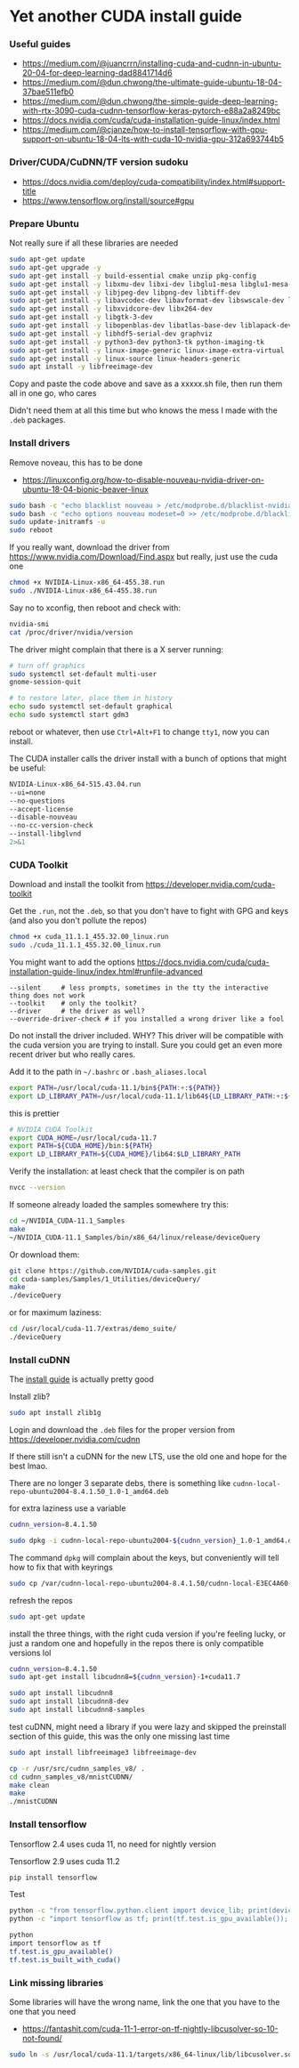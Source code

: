 # Yet another CUDA install guide

### Useful guides

* https://medium.com/@juancrrn/installing-cuda-and-cudnn-in-ubuntu-20-04-for-deep-learning-dad8841714d6
* https://medium.com/@dun.chwong/the-ultimate-guide-ubuntu-18-04-37bae511efb0
* https://medium.com/@dun.chwong/the-simple-guide-deep-learning-with-rtx-3090-cuda-cudnn-tensorflow-keras-pytorch-e88a2a8249bc
* https://docs.nvidia.com/cuda/cuda-installation-guide-linux/index.html
* https://medium.com/@cjanze/how-to-install-tensorflow-with-gpu-support-on-ubuntu-18-04-lts-with-cuda-10-nvidia-gpu-312a693744b5

### Driver/CUDA/CuDNN/TF version sudoku

* https://docs.nvidia.com/deploy/cuda-compatibility/index.html#support-title
* https://www.tensorflow.org/install/source#gpu

### Prepare Ubuntu

Not really sure if all these libraries are needed

```bash
sudo apt-get update
sudo apt-get upgrade -y
sudo apt-get install -y build-essential cmake unzip pkg-config
sudo apt-get install -y libxmu-dev libxi-dev libglu1-mesa libglu1-mesa-dev
sudo apt-get install -y libjpeg-dev libpng-dev libtiff-dev
sudo apt-get install -y libavcodec-dev libavformat-dev libswscale-dev libv4l-dev
sudo apt-get install -y libxvidcore-dev libx264-dev
sudo apt-get install -y libgtk-3-dev
sudo apt-get install -y libopenblas-dev libatlas-base-dev liblapack-dev gfortran
sudo apt-get install -y libhdf5-serial-dev graphviz
sudo apt-get install -y python3-dev python3-tk python-imaging-tk
sudo apt-get install -y linux-image-generic linux-image-extra-virtual
sudo apt-get install -y linux-source linux-headers-generic
sudo apt install -y libfreeimage-dev
```

Copy and paste the code above and save as a xxxxx.sh file, then run them all in one go, who cares

Didn't need them at all this time but who knows the mess I made with the `.deb` packages.

### Install drivers

Remove noveau, this has to be done

* https://linuxconfig.org/how-to-disable-nouveau-nvidia-driver-on-ubuntu-18-04-bionic-beaver-linux

```bash
sudo bash -c "echo blacklist nouveau > /etc/modprobe.d/blacklist-nvidia-nouveau.conf"
sudo bash -c "echo options nouveau modeset=0 >> /etc/modprobe.d/blacklist-nvidia-nouveau.conf"
sudo update-initramfs -u
sudo reboot
```

If you really want,
download the driver from
https://www.nvidia.com/Download/Find.aspx
but really, just use the cuda one

```bash
chmod +x NVIDIA-Linux-x86_64-455.38.run
sudo ./NVIDIA-Linux-x86_64-455.38.run
```

Say no to xconfig, then reboot and check with:

```bash
nvidia-smi
cat /proc/driver/nvidia/version
```

The driver might complain that there is a X server running:

```bash
# turn off graphics
sudo systemctl set-default multi-user
gnome-session-quit

# to restore later, place them in history
echo sudo systemctl set-default graphical
echo sudo systemctl start gdm3
```

reboot or whatever, then use `Ctrl+Alt+F1` to change `tty1`, now you can install.

The CUDA installer calls the driver install with a bunch of options that might be useful:

```bash
NVIDIA-Linux-x86_64-515.43.04.run
--ui=none
--no-questions
--accept-license
--disable-nouveau
--no-cc-version-check
--install-libglvnd
2>&1
```

### CUDA Toolkit

Download and install the toolkit from
https://developer.nvidia.com/cuda-toolkit

Get the `.run`, not the `.deb`,
so that you don't have to fight with GPG and keys
(and also you don't pollute the repos)

```bash
chmod +x cuda_11.1.1_455.32.00_linux.run
sudo ./cuda_11.1.1_455.32.00_linux.run
```

You might want to add the options
https://docs.nvidia.com/cuda/cuda-installation-guide-linux/index.html#runfile-advanced
```
--silent     # less prompts, sometimes in the tty the interactive thing does not work
--toolkit    # only the toolkit?
--driver     # the driver as well?
--override-driver-check # if you installed a wrong driver like a fool
```

Do not install the driver included.
WHY? This driver will be compatible with the cuda version you are trying to install.
Sure you could get an even more recent driver but who really cares.

Add it to the path in `~/.bashrc` or `.bash_aliases.local`

```bash
export PATH=/usr/local/cuda-11.1/bin${PATH:+:${PATH}}
export LD_LIBRARY_PATH=/usr/local/cuda-11.1/lib64${LD_LIBRARY_PATH:+:${LD_LIBRARY_PATH}}
```

this is prettier

```bash
# NVIDIA CUDA Toolkit
export CUDA_HOME=/usr/local/cuda-11.7
export PATH=${CUDA_HOME}/bin:${PATH}
export LD_LIBRARY_PATH=${CUDA_HOME}/lib64:$LD_LIBRARY_PATH
```

Verify the installation: at least check that the compiler is on path

```bash
nvcc --version
```

If someone already loaded the samples somewhere try this:

```bash
cd ~/NVIDIA_CUDA-11.1_Samples
make
~/NVIDIA_CUDA-11.1_Samples/bin/x86_64/linux/release/deviceQuery
```

Or download them:

```bash
git clone https://github.com/NVIDIA/cuda-samples.git
cd cuda-samples/Samples/1_Utilities/deviceQuery/
make
./deviceQuery
```

or for maximum laziness:

```bash
cd /usr/local/cuda-11.7/extras/demo_suite/
./deviceQuery 
```

### Install cuDNN

The
[install guide](https://docs.nvidia.com/deeplearning/cudnn/install-guide/index.html#installlinux-deb)
is actually pretty good

Install zlib?

```bash
sudo apt install zlib1g
```

Login and download the `.deb` files for the proper version from
https://developer.nvidia.com/cudnn

If there still isn't a cuDNN for the new LTS, use the old one and hope for the best lmao.

There are no longer 3 separate debs, there is something like
`cudnn-local-repo-ubuntu2004-8.4.1.50_1.0-1_amd64.deb `

for extra laziness use a variable

```bash
cudnn_version=8.4.1.50
```

```bash
sudo dpkg -i cudnn-local-repo-ubuntu2004-${cudnn_version}_1.0-1_amd64.deb 
```

The command `dpkg` will complain about the keys, but conveniently will tell how to fix that with keyrings

```bash
sudo cp /var/cudnn-local-repo-ubuntu2004-8.4.1.50/cudnn-local-E3EC4A60-keyring.gpg /usr/share/keyrings/
```

refresh the repos

```bash
sudo apt-get update
```

install the three things, with the right cuda version if you're feeling lucky,
or just a random one and hopefully in the repos there is only compatible versions lol

```bash
cudnn_version=8.4.1.50
sudo apt-get install libcudnn8=${cudnn_version}-1+cuda11.7

sudo apt install libcudnn8
sudo apt install libcudnn8-dev
sudo apt install libcudnn8-samples 
```

test cuDNN, might need a library if you were lazy and skipped the preinstall section of this guide,
this was the only one missing last time

```bash
sudo apt install libfreeimage3 libfreeimage-dev

cp -r /usr/src/cudnn_samples_v8/ .
cd cudnn_samples_v8/mnistCUDNN/
make clean
make
./mnistCUDNN 
```

<!-- ```bash -->
<!-- cuDNN Runtime Library for Ubuntu18.04 (Deb) -->
<!-- cuDNN Developer Library for Ubuntu18.04 (Deb) -->
<!-- cuDNN Code Samples and User Guide for Ubuntu18.04 (Deb) -->
<!-- ``` -->
<!-- Then install them -->
<!-- ```bash -->
<!-- sudo dpkg -i libcudnn8_8.0.5.39-1+cuda11.1_amd64.deb -->
<!-- sudo dpkg -i libcudnn8-dev_8.0.5.39-1+cuda11.1_amd64.deb -->
<!-- sudo dpkg -i libcudnn8-samples_8.0.5.39-1+cuda11.1_amd64.deb -->
<!-- ``` -->
<!-- Verify the installation -->
<!-- ```bash -->
<!-- cp -r /usr/src/cudnn_samples_v8/ $HOME -->
<!-- cd $HOME/cudnn_samples_v8/mnistCUDNN -->
<!-- make clean && make -->
<!-- ./mnistCUDNN -->
<!-- ``` -->

### Install tensorflow

Tensorflow 2.4 uses cuda 11, no need for nightly version

Tensorflow 2.9 uses cuda 11.2

```bash
pip install tensorflow
```

Test

```bash
python -c "from tensorflow.python.client import device_lib; print(device_lib.list_local_devices())"
python -c "import tensorflow as tf; print(tf.test.is_gpu_available()); print(tf.test.is_built_with_cuda());"
```

```bash
python
import tensorflow as tf
tf.test.is_gpu_available()
tf.test.is_built_with_cuda()
```

### Link missing libraries

Some libraries will have the wrong name, link the one that you have to the one that you need

* https://fantashit.com/cuda-11-1-error-on-tf-nightly-libcusolver-so-10-not-found/

```bash
sudo ln -s /usr/local/cuda-11.1/targets/x86_64-linux/lib/libcusolver.so.11 /usr/local/cuda-11.1/targets/x86_64-linux/lib/libcusolver.so.10
```
